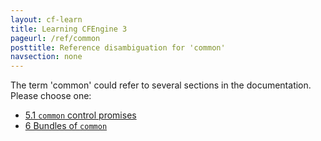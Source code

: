 ```yaml
---
layout: cf-learn
title: Learning CFEngine 3
pageurl: /ref/common
posttitle: Reference disambiguation for 'common'
navsection: none
---
```


The term 'common' could refer to several sections in the documentation. Please choose one:

- [5.1 <code>common</code> control promises](https://cfengine.com/manuals/cf3-Reference#control-common)
- [6 Bundles of <code>common</code>](https://cfengine.com/manuals/cf3-Reference#Bundles-for-common)
